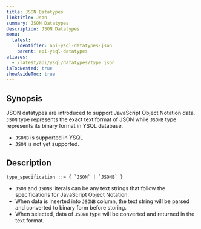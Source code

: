 ```yaml
---
title: JSON Datatypes
linktitle: Json
summary: JSON Datatypes
description: JSON Datatypes
menu:
  latest:
    identifier: api-ysql-datatypes-json
    parent: api-ysql-datatypes
aliases:
  - /latest/api/ysql/datatypes/type_json
isTocNested: true
showAsideToc: true
---
```


## Synopsis
JSON datatypes are introduced to support JavaScript Object Notation data. `JSON` type represents the exact text format of JSON while `JSONB` type represents its binary format in YSQL database.

- `JSONB` is supported in YSQL
- `JSON` is not yet supported.

## Description

```
type_specification ::= { `JSON` | `JSONB` }
```

- `JSON` and `JSONB` literals can be any text strings that follow the specifications for JavaScript Object Notation.
- When data is inserted into `JSONB` column, the text string will be parsed and converted to binary form before storing.
- When selected, data of `JSONB` type will be converted and returned in the text format.

